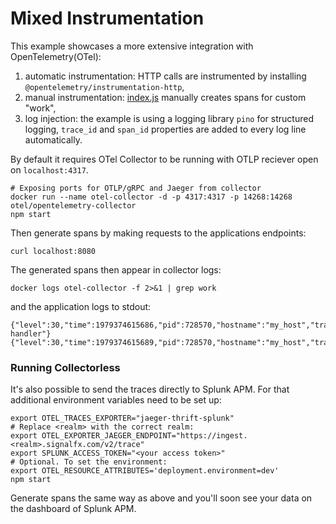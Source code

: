 # Mixed Instrumentation

This example showcases a more extensive integration with OpenTelemetry(OTel):

1. automatic instrumentation: HTTP calls are instrumented by installing `@opentelemetry/instrumentation-http`,
2. manual instrumentation: [index.js](./index.js) manually creates spans for custom "work",
3. log injection: the example is using a logging library `pino` for structured logging, `trace_id` and `span_id` properties are added to every log line automatically.

By default it requires OTel Collector to be running with OTLP reciever open on `localhost:4317`.

```shell
# Exposing ports for OTLP/gRPC and Jaeger from collector
docker run --name otel-collector -d -p 4317:4317 -p 14268:14268 otel/opentelemetry-collector
npm start
```

Then generate spans by making requests to the applications endpoints:

```shell
curl localhost:8080
```

The generated spans then appear in collector logs:

```shell
docker logs otel-collector -f 2>&1 | grep work
```

and the application logs to stdout:

```
{"level":30,"time":1979374615686,"pid":728570,"hostname":"my_host","trace_id":"f8e261432221096329baf5e62090d856","span_id":"3235afe76b55fe51","trace_flags":"01","url":"/lkasd","msg":"request handler"}
{"level":30,"time":1979374615689,"pid":728570,"hostname":"my_host","trace_id":"f8e261432221096329baf5e62090d856","span_id":"3235afe76b55fe51","trace_flags":"01","duration":300,"msg":"working"}
```

### Running Collectorless

It's also possible to send the traces directly to Splunk APM. For that additional environment variables need to be set up:

```shell
export OTEL_TRACES_EXPORTER="jaeger-thrift-splunk"
# Replace <realm> with the correct realm:
export OTEL_EXPORTER_JAEGER_ENDPOINT="https://ingest.<realm>.signalfx.com/v2/trace"
export SPLUNK_ACCESS_TOKEN="<your access token>"
# Optional. To set the environment:
export OTEL_RESOURCE_ATTRIBUTES='deployment.environment=dev'
npm start
```

Generate spans the same way as above and you'll soon see your data on the dashboard of Splunk APM.

